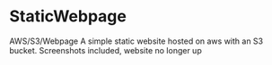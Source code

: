 # StaticWebpage
AWS/S3/Webpage
A simple static website hosted on aws with an S3 bucket.
Screenshots included, website no longer up
